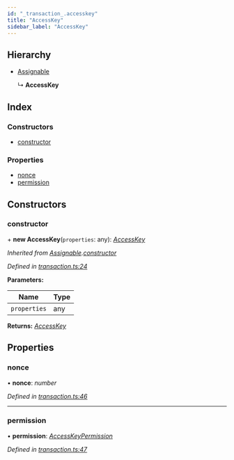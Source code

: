```yaml
---
id: "_transaction_.accesskey"
title: "AccessKey"
sidebar_label: "AccessKey"
---
```


## Hierarchy

* [Assignable](_transaction_.assignable.md)

  ↳ **AccessKey**

## Index

### Constructors

* [constructor](_transaction_.accesskey.md#constructor)

### Properties

* [nonce](_transaction_.accesskey.md#nonce)
* [permission](_transaction_.accesskey.md#permission)

## Constructors

###  constructor

\+ **new AccessKey**(`properties`: any): *[AccessKey](_transaction_.accesskey.md)*

*Inherited from [Assignable](_transaction_.assignable.md).[constructor](_transaction_.assignable.md#constructor)*

*Defined in [transaction.ts:24](https://github.com/nearprotocol/nearlib/blob/2fe0e0d/src.ts/transaction.ts#L24)*

**Parameters:**

Name | Type |
------ | ------ |
`properties` | any |

**Returns:** *[AccessKey](_transaction_.accesskey.md)*

## Properties

###  nonce

• **nonce**: *number*

*Defined in [transaction.ts:46](https://github.com/nearprotocol/nearlib/blob/2fe0e0d/src.ts/transaction.ts#L46)*

___

###  permission

• **permission**: *[AccessKeyPermission](_transaction_.accesskeypermission.md)*

*Defined in [transaction.ts:47](https://github.com/nearprotocol/nearlib/blob/2fe0e0d/src.ts/transaction.ts#L47)*
